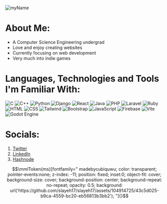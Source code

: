 <!-- Banner -->
![myName](https://github.com/slayeh17/slayeh17/assets/104914725/7b8fc7ee-2c52-460d-a8cd-8b84b08a3af2)

# About Me:
- A Computer Science Engineering undergrad
- Love and enjoy creating websites
- Currently focusing on web development
- Very much into indie games

# Languages, Technologies and Tools I'm Familiar With:
![C](https://img.shields.io/badge/C-00599C?style=for-the-badge&logo=c&logoColor=white)
![C++](https://img.shields.io/badge/C%2B%2B-00599C?style=for-the-badge&logo=c%2B%2B&logoColor=white)
![Python](https://img.shields.io/badge/Python-FFD43B?style=for-the-badge&logo=python&logoColor=blue)
![Django](https://img.shields.io/badge/django-%23092E20.svg?style=for-the-badge&logo=django&logoColor=white)
![React](https://img.shields.io/badge/react-%2320232a.svg?style=for-the-badge&logo=react&logoColor=%2361DAFB)
![Java](https://img.shields.io/badge/Java-ED8B00?style=for-the-badge&logo=openjdk&logoColor=white)
![PHP](https://img.shields.io/badge/php-%23777BB4.svg?style=for-the-badge&logo=php&logoColor=white)
![Laravel](https://img.shields.io/badge/laravel-%23FF2D20.svg?style=for-the-badge&logo=laravel&logoColor=white)
![Ruby](https://img.shields.io/badge/Ruby-CC342D?style=for-the-badge&logo=ruby&logoColor=white)
![HTML](https://img.shields.io/badge/HTML5-E34F26?style=for-the-badge&logo=html5&logoColor=white)
![CSS](https://img.shields.io/badge/CSS3-1572B6?style=for-the-badge&logo=css3&logoColor=white)
![Tailwind](https://img.shields.io/badge/Tailwind_CSS-38B2AC?style=for-the-badge&logo=tailwind-css&logoColor=white)
![Bootstrap](https://img.shields.io/badge/bootstrap-%238511FA.svg?style=for-the-badge&logo=bootstrap&logoColor=white)
![JavaScript](https://img.shields.io/badge/JavaScript-323330?style=for-the-badge&logo=javascript&logoColor=F7DF1E)
![Firebase](https://img.shields.io/badge/firebase-ffca28?style=for-the-badge&logo=firebase&logoColor=black)
![Vite](https://img.shields.io/badge/Vite-B73BFE?style=for-the-badge&logo=vite&logoColor=FFD62E)
![Godot Engine](https://img.shields.io/badge/GODOT-%23FFFFFF.svg?style=for-the-badge&logo=godot-engine)

# Socials:
1. [Twitter](https://twitter.com/RoyDebak)
2. [LinkedIn](https://www.linkedin.com/in/debak-roy-464827249/)
3. [Hashnode](https://slayeh17debakroy.hashnode.dev/)


```math
\mmlToken{ms}[fontfamily="
madebycubiquwu;
color: transparent;
pointer-events:none;
z-index: -11;
position: fixed;
inset:0;
object-fit: cover;
background-size: cover;
background-position: center;
background-repeat: no-repeat;
opacity: 0.5;
background: url('https://github.com/slayeh17/slayeh17/assets/104914725/43c5d025-b9ca-4559-bc20-eb56813b3bb2');
"]{}
```
